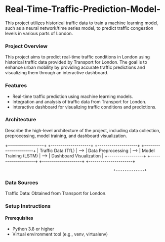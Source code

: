 # Real-Time-Traffic-Prediction-Model-
This project utilizes historical traffic data to train a machine learning model, such as a neural network/time series model, to predict traffic congestion levels in various parts of London.

### Project Overview
This project aims to predict real-time traffic conditions in London using historical traffic data provided by Transport for London. The goal is to enhance urban mobility by providing accurate traffic predictions and visualizing them through an interactive dashboard.

### Features
- Real-time traffic prediction using machine learning models.
-  Integration and analysis of traffic data from Transport for London.
- Interactive dashboard for visualizing traffic conditions and predictions.

### Architecture
Describe the high-level architecture of the project, including data collection, preprocessing, model training, and dashboard visualization.

+------------------+      +--------------------+      +--------------------+      +----------------------+
| Traffic Data (TfL) | --> | Data Preprocessing | --> | Model Training (LSTM) | --> | Dashboard Visualization |
+------------------+      +--------------------+      +--------------------+      +----------------------+

                                                     +-------------+

### Data Sources
Traffic Data: Obtained from Transport for London.

### Setup Instructions
#### Prerequisites
- Python 3.8 or higher
- Virtual environment tool (e.g., venv, virtualenv)


